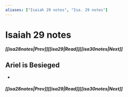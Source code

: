 ```yaml
---
aliases: ["Isaiah 29 notes", "Isa. 29 notes"]
---
```

# Isaiah 29 notes
##### <span class=arrow-left></span>[[isa28notes|Prev]]<span class=navigation-separator></span>[[isa29|Read]]<span class=navigation-separator></span>[[isa30notes|Next]]<span class=arrow-right></span>
## Ariel is Besieged
- 
##### <span class=arrow-left></span>[[isa28notes|Prev]]<span class=navigation-separator></span>[[isa29|Read]]<span class=navigation-separator></span>[[isa30notes|Next]]<span class=arrow-right></span>